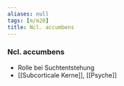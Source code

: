 ```yaml
---
aliases: null
tags: [m/m20]
title: Ncl. accumbens
---
```

### Ncl. accumbens
- Rolle bei Suchtentstehung
- [[Subcorticale Kerne]], [[Psyche]]
